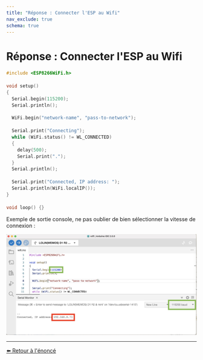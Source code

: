 ```yaml
---
title: "Réponse : Connecter l'ESP au Wifi"
nav_exclude: true
schema: true
---
```


# Réponse : Connecter l'ESP au Wifi

```c
#include <ESP8266WiFi.h>

void setup()
{
  Serial.begin(115200);
  Serial.println();

  WiFi.begin("network-name", "pass-to-network");

  Serial.print("Connecting");
  while (WiFi.status() != WL_CONNECTED)
  {
    delay(500);
    Serial.print(".");
  }
  Serial.println();

  Serial.print("Connected, IP address: ");
  Serial.println(WiFi.localIP());
}

void loop() {}
```

Exemple de sortie console, ne pas oublier de bien sélectionner la vitesse de connexion :

![console-tp8](resources/tp8-console.jpg)

----
[⬅️ Retour à l'énoncé](tp8.md)
